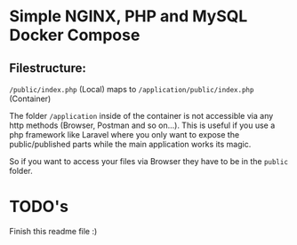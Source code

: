 # Simple NGINX, PHP and MySQL Docker Compose

## Filestructure: 

 `/public/index.php` (Local) maps to `/application/public/index.php` (Container)

The folder `/application` inside of the container is not accessible via any http methods (Browser, Postman and so on...). This is useful if you use a php framework like Laravel where you only want to expose the public/published parts while the main application works its magic. 

So if you want to access your files via Browser they have to be in the `public` folder.

# TODO's
Finish this readme file :)
